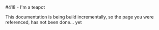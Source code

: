 #418 - I'm a teapot

This documentation is being build incrementally, so the page you were 
 referenced, has not been done... yet
